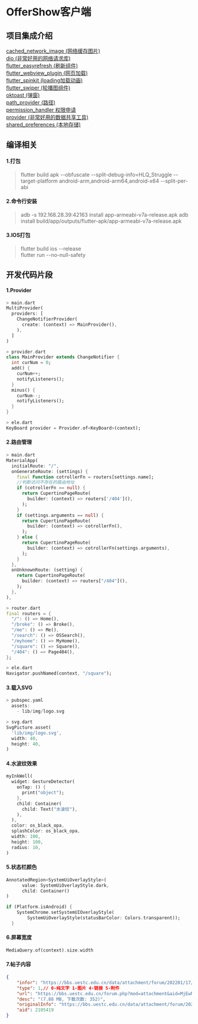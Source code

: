 # OfferShow客户端

## 项目集成介绍
[cached_network_image (网络缓存图片)](https://pub.dev/packages/cached_network_image)  
[dio (非常好用的网络请求库)](https://pub.dev/packages/dio)  
[flutter_easyrefresh (刷新组件)](https://pub.dev/packages/flutter_easyrefresh)  
[flutter_webview_plugin (网页加载)](https://pub.dev/packages/flutter_webview_plugin)  
[flutter_spinkit (loading加载动画)](https://pub.dev/packages/flutter_spinkit)  
[flutter_swiper (轮播图组件)](https://pub.dev/packages/flutter_swiper)  
[oktoast (弹窗)](https://pub.dev/packages/oktoast)  
[path_provider (路径)](https://pub.dev/packages/path_provider)  
[permission_handler 权限申请](https://pub.dev/packages/permission_handler)  
[provider (非常好用的数据共享工具)](https://pub.dev/packages/provider)  
[shared_preferences (本地存储)](https://pub.dev/packages/shared_preferences)  

## 编译相关

#### 1.打包
> flutter build apk --obfuscate --split-debug-info=HLQ_Struggle --target-platform android-arm,android-arm64,android-x64 --split-per-abi

#### 2.命令行安装
> adb -s 192.168.28.39:42163 install app-armeabi-v7a-release.apk
> adb install build/app/outputs/flutter-apk/app-armeabi-v7a-release.apk

#### 3.IOS打包
> flutter build ios --release  
> flutter run --no-null-safety

## 开发代码片段
#### 1.Provider
```dart
> main.dart
MultiProvider(
  providers: [
    ChangeNotifierProvider(
      create: (context) => MainProvider(),
    ),
  ]
)
```
```dart
> provider.dart
class MainProvider extends ChangeNotifier {
  int curNum = 0;
  add() {
    curNum++;
    notifyListeners();
  }
  minus() {
    curNum--;
    notifyListeners();
  }
}
```
```dart
> ele.dart
KeyBoard provider = Provider.of<KeyBoard>(context);  
```

#### 2.路由管理
```dart
> main.dart
MaterialApp(
  initialRoute: "/",
  onGenerateRoute: (settings) {
    final Function cotrollerFn = routers[settings.name];
    //判断访问不存在的路由地址
    if (cotrollerFn == null) {
      return CupertinoPageRoute(
        builder: (context) => routers['/404'](),
      );
    }
    if (settings.arguments == null) {
      return CupertinoPageRoute(
        builder: (context) => cotrollerFn(),
      );
    } else {
      return CupertinoPageRoute(
        builder: (context) => cotrollerFn(settings.arguments),
      );
    }
  },
  onUnknownRoute: (setting) {
    return CupertinoPageRoute(
      builder: (context) => routers["/404"](),
    );
  },
),
```
```dart
> router.dart
final routers = {
  "/": () => Home(),
  "/broke": () => Broke(),
  "/me": () => Me(),
  "/search": () => OSSearch(),
  "/myhome": () => MyHome(),
  "/square": () => Square(),
  "/404": () => Page404(),
};
```
```dart
> ele.dart
Navigator.pushNamed(context, "/square");
```

#### 3.载入SVG
```dart
> pubspec.yaml
  assets:
    - lib/img/logo.svg
```
```dart
> svg.dart
SvgPicture.asset(
  'lib/img/logo.svg',
  width: 40,
  height: 40,
)
```

#### 4.水波纹效果
```dart
myInkWell(
  widget: GestureDetector(
    onTap: () {
      print("object");
    },
    child: Container(
      child: Text("水波纹"),
    ),
  ),
  color: os_black_opa,
  splashColor: os_black_opa,
  width: 100,
  height: 100,
  radius: 10,
)
```

#### 5.状态栏颜色
```dart
AnnotatedRegion<SystemUiOverlayStyle>(
      value: SystemUiOverlayStyle.dark,
      child: Container()
)
```
```dart
if (Platform.isAndroid) {
    SystemChrome.setSystemUIOverlayStyle(
        SystemUiOverlayStyle(statusBarColor: Colors.transparent));
  }
```

#### 6.屏幕宽度
```dart
MediaQuery.of(context).size.width
```

#### 7.帖子内容
```json
{
    "infor": "https://bbs.uestc.edu.cn/data/attachment/forum/202201/17/232224senjq9cjyiqqnyq6.jpg",
    "type": 1,// 0-纯文字 1-图片 4-链接 5-附件
    "url": "https://bbs.uestc.edu.cn/forum.php?mod=attachment&aid=MjEwNTQxOHw0OWY4ZDM5YnwxNjQ0MDcyNjY0fDIyMTc4OHwxOTE3OTc0",
    "desc": "(7.88 MB, 下载次数: 352)",
    "originalInfo": "https://bbs.uestc.edu.cn/data/attachment/forum/202201/17/232224senjq9cjyiqqnyq6.jpg",
    "aid": 2105419
}
```



